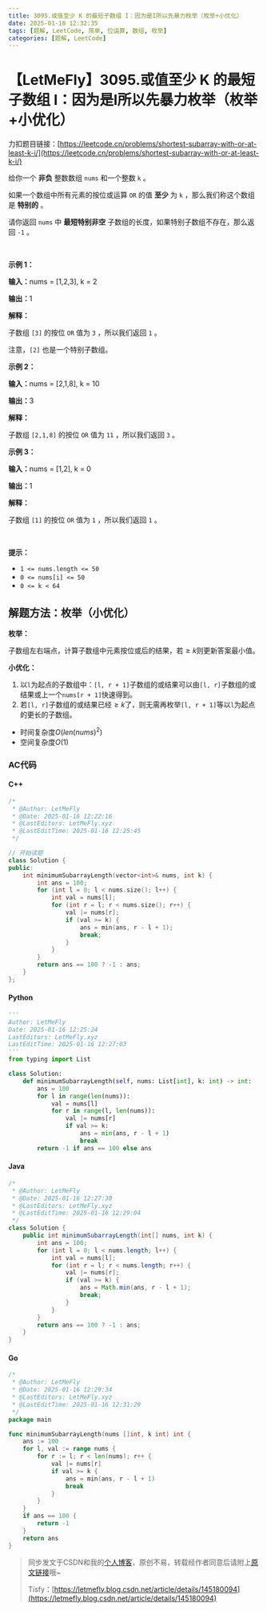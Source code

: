 ```yaml
---
title: 3095.或值至少 K 的最短子数组 I：因为是I所以先暴力枚举（枚举+小优化）
date: 2025-01-16 12:32:35
tags: [题解, LeetCode, 简单, 位运算, 数组, 枚举]
categories: [题解, LeetCode]
---
```


# 【LetMeFly】3095.或值至少 K 的最短子数组 I：因为是I所以先暴力枚举（枚举+小优化）

力扣题目链接：[https://leetcode.cn/problems/shortest-subarray-with-or-at-least-k-i/](https://leetcode.cn/problems/shortest-subarray-with-or-at-least-k-i/)

<p>给你一个 <strong>非负</strong>&nbsp;整数数组&nbsp;<code>nums</code>&nbsp;和一个整数&nbsp;<code>k</code>&nbsp;。</p>

<p>如果一个数组中所有元素的按位或运算 <code>OR</code>&nbsp;的值 <strong>至少</strong>&nbsp;为 <code>k</code>&nbsp;，那么我们称这个数组是 <strong>特别的</strong>&nbsp;。</p>

<p>请你返回&nbsp;<code>nums</code>&nbsp;中&nbsp;<strong>最短特别非空</strong>&nbsp;<span data-keyword="subarray-nonempty">子数组</span>的长度，如果特别子数组不存在，那么返回 <code>-1</code>&nbsp;。</p>

<p>&nbsp;</p>

<p><strong class="example">示例 1：</strong></p>

<div class="example-block">
<p><span class="example-io"><b>输入：</b>nums = [1,2,3], k = 2</span></p>

<p><span class="example-io"><b>输出：</b>1</span></p>

<p><strong>解释：</strong></p>

<p>子数组&nbsp;<code>[3]</code>&nbsp;的按位&nbsp;<code>OR</code> 值为&nbsp;<code>3</code>&nbsp;，所以我们返回 <code>1</code>&nbsp;。</p>

<p>注意，<code>[2]</code> 也是一个特别子数组。</p>
</div>

<p><strong class="example">示例 2：</strong></p>

<div class="example-block">
<p><span class="example-io"><b>输入：</b>nums = [2,1,8], k = 10</span></p>

<p><span class="example-io"><b>输出：</b>3</span></p>

<p><strong>解释：</strong></p>

<p>子数组&nbsp;<code>[2,1,8]</code> 的按位&nbsp;<code>OR</code>&nbsp;值为 <code>11</code>&nbsp;，所以我们返回 <code>3</code>&nbsp;。</p>
</div>

<p><strong class="example">示例 3：</strong></p>

<div class="example-block">
<p><span class="example-io"><b>输入：</b>nums = [1,2], k = 0</span></p>

<p><span class="example-io"><b>输出：</b>1</span></p>

<p><b>解释：</b></p>

<p>子数组&nbsp;<code>[1]</code>&nbsp;的按位&nbsp;<code>OR</code>&nbsp;值为&nbsp;<code>1</code>&nbsp;，所以我们返回&nbsp;<code>1</code>&nbsp;。</p>
</div>

<p>&nbsp;</p>

<p><strong>提示：</strong></p>

<ul>
	<li><code>1 &lt;= nums.length &lt;= 50</code></li>
	<li><code>0 &lt;= nums[i] &lt;= 50</code></li>
	<li><code>0 &lt;= k &lt; 64</code></li>
</ul>


    
## 解题方法：枚举（小优化）

**枚举：**

子数组左右端点，计算子数组中元素按位或后的结果，若$\geq k$则更新答案最小值。

**小优化：**

1. 以`l`为起点的子数组中：`[l, r + 1]`子数组的或结果可以由`[l, r]`子数组的或结果或上一个`nums[r + 1]`快速得到。
2. 若`[l, r]`子数组的或结果已经$\geq k$了，则无需再枚举`[l, r + 1]`等以`l`为起点的更长的子数组。

+ 时间复杂度$O(len(nums)^2)$
+ 空间复杂度$O(1)$

### AC代码

#### C++

```cpp
/*
 * @Author: LetMeFly
 * @Date: 2025-01-16 12:22:16
 * @LastEditors: LetMeFly.xyz
 * @LastEditTime: 2025-01-16 12:25:45
 */

// 开始读题
class Solution {
public:
    int minimumSubarrayLength(vector<int>& nums, int k) {
        int ans = 100;
        for (int l = 0; l < nums.size(); l++) {
            int val = nums[l];
            for (int r = l; r < nums.size(); r++) {
                val |= nums[r];
                if (val >= k) {
                    ans = min(ans, r - l + 1);
                    break;
                }
            }
        }
        return ans == 100 ? -1 : ans;
    }
};
```

#### Python

```python
'''
Author: LetMeFly
Date: 2025-01-16 12:25:24
LastEditors: LetMeFly.xyz
LastEditTime: 2025-01-16 12:27:03
'''
from typing import List

class Solution:
    def minimumSubarrayLength(self, nums: List[int], k: int) -> int:
        ans = 100
        for l in range(len(nums)):
            val = nums[l]
            for r in range(l, len(nums)):
                val |= nums[r]
                if val >= k:
                    ans = min(ans, r - l + 1)
                    break
        return -1 if ans == 100 else ans
```

#### Java

```java
/*
 * @Author: LetMeFly
 * @Date: 2025-01-16 12:27:30
 * @LastEditors: LetMeFly.xyz
 * @LastEditTime: 2025-01-16 12:29:04
 */
class Solution {
    public int minimumSubarrayLength(int[] nums, int k) {
        int ans = 100;
        for (int l = 0; l < nums.length; l++) {
            int val = nums[l];
            for (int r = l; r < nums.length; r++) {
                val |= nums[r];
                if (val >= k) {
                    ans = Math.min(ans, r - l + 1);
                    break;
                }
            }
        }
        return ans == 100 ? -1 : ans;
    }
}
```

#### Go

```go
/*
 * @Author: LetMeFly
 * @Date: 2025-01-16 12:29:34
 * @LastEditors: LetMeFly.xyz
 * @LastEditTime: 2025-01-16 12:31:29
 */
package main

func minimumSubarrayLength(nums []int, k int) int {
    ans := 100
    for l, val := range nums {
        for r := l; r < len(nums); r++ {
            val |= nums[r]
            if val >= k {
                ans = min(ans, r - l + 1)
                break
            }
        }
    }
    if ans == 100 {
        return -1
    }
    return ans
}
```

> 同步发文于CSDN和我的[个人博客](https://blog.letmefly.xyz/)，原创不易，转载经作者同意后请附上[原文链接](https://blog.letmefly.xyz/2025/01/16/LeetCode%203095.%E6%88%96%E5%80%BC%E8%87%B3%E5%B0%91K%E7%9A%84%E6%9C%80%E7%9F%AD%E5%AD%90%E6%95%B0%E7%BB%84I/)哦~
>
> Tisfy：[https://letmefly.blog.csdn.net/article/details/145180094](https://letmefly.blog.csdn.net/article/details/145180094)

